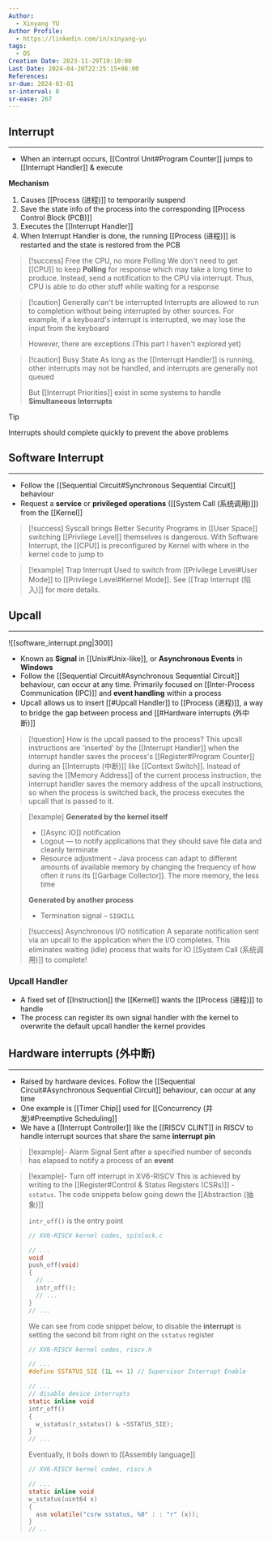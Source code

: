 ```yaml
---
Author:
  - Xinyang YU
Author Profile:
  - https://linkedin.com/in/xinyang-yu
tags:
  - OS
Creation Date: 2023-11-29T19:10:00
Last Date: 2024-04-20T22:25:15+08:00
References: 
sr-due: 2024-03-01
sr-interval: 8
sr-ease: 267
---
```

## Interrupt
---
- When an interrupt occurs, [[Control Unit#Program Counter]] jumps to [[Interrupt Handler]] & execute 


**Mechanism**
1. Causes [[Process (进程)]] to temporarily suspend
2. Save the state info of the process into the corresponding [[Process Control Block (PCB)]]
3. Executes the [[Interrupt Handler]]
4. When Interrupt Handler is done, the running [[Process (进程)]] is restarted and the state is restored from the PCB

>[!success] Free the CPU, no more Polling
> We don't need to get [[CPU]] to keep **Polling** for response which may take a long time to produce. Instead, send a notification to the CPU via interrupt. Thus, CPU is able to do other stuff while waiting for a response 


>[!caution] Generally can't be interrupted
> Interrupts are allowed to run to completion without being interrupted by other sources. For example, if a keyboard's interrupt is interrupted, we may lose the input from the keyboard
> 
> However, there are exceptions (This part I haven't explored yet)

>[!caution] Busy State
> As long as the [[Interrupt Handler]] is running, other interrupts may not be handled, and interrupts are generally not queued
> 
> But [[Interrupt Priorities]] exist in some systems to handle **Simultaneous Interrupts**

>[!tip]
>Interrupts should complete quickly to prevent the above problems





## Software Interrupt
---
- Follow the [[Sequential Circuit#Synchronous Sequential Circuit]] behaviour
- Request a **service** or **privileged operations** ([[System Call (系统调用)]]) from the [[Kernel]]

>[!success] Syscall brings Better Security
> Programs in [[User Space]] switching [[Privilege Level]] themselves is dangerous. With Software Interrupt, the [[CPU]] is preconfigured by Kernel with where in the kernel code to jump to

>[!example] Trap Interrupt
> Used to switch from [[Privilege Level#User Mode]] to [[Privilege Level#Kernel Mode]]. See [[Trap Interrupt (陷入)]] for more details.


## Upcall
---
![[software_interrupt.png|300]]

- Known as **Signal** in [[Unix#Unix-like]], or **Asynchronous Events** in **Windows**
- Follow the [[Sequential Circuit#Asynchronous Sequential Circuit]] behaviour, can occur at any time. Primarily focused on [[Inter-Process Communication (IPC)]] and **event handling** within a process
- Upcall allows us to insert [[#Upcall Handler]] to [[Process (进程)]], a way to bridge the gap between process and [[#Hardware interrupts (外中断)]]


>[!question] How is the upcall passed to the process?
> This upcall instructions are 'inserted' by the [[Interrupt Handler]] when the interrupt handler saves the process's [[Register#Program Counter]] during an [[Interrupts (中断)]] like [[Context Switch]]. Instead of saving the [[Memory Address]] of the current process instruction, the interrupt handler saves the memory address of the upcall instructions, so when the process is switched back, the process executes the upcall that is passed to it.


>[!example]
> **Generated by the kernel itself** 
> - [[Async IO]] notification
> - Logout — to notify applications that they should save file data and cleanly terminate
> - Resource adjustment - Java process can adapt to different amounts of available memory by changing the frequency of how often it runs its [[Garbage Collector]]. The more memory, the less time
> 
> **Generated by another process**
> - Termination signal – `SIGKILL`

>[!success] Asynchronous I/O notification
> A separate notification sent via an upcall to the application when the I/O completes. This eliminates waiting (idle) process that waits for IO [[System Call (系统调用)]] to complete!

### Upcall Handler
- A fixed set of [[Instruction]] the [[Kernel]] wants the [[Process (进程)]] to handle
- The process can register its own signal handler with the kernel to overwrite the default upcall handler the kernel provides

## Hardware interrupts (外中断)
---
- Raised by hardware devices. Follow the [[Sequential Circuit#Asynchronous Sequential Circuit]] behaviour, can occur at any time
- One example is [[Timer Chip]] used for [[Concurrency (并发)#Preemptive Scheduling]]
- We have a [[Interrupt Controller]] like the [[RISCV CLINT]] in RISCV to handle interrupt sources that share the same **interrupt pin**

>[!example]- Alarm Signal
> Sent after a specified number of seconds has elapsed to notify a process of an **event**

>[!example]- Turn off interrupt in XV6-RISCV
> This is achieved by writing to the [[Register#Control & Status Registers (CSRs)]] - `sstatus`. The code snippets below going down the [[Abstraction (抽象)]] 
> 
> `intr_off()` is the entry point
> ```c {8} title="spinlock.c"
> // XV6-RISCV kernel codes, spinlock.c
> 
> // ...
> void
> push_off(void)
> {
>   // ..
>   intr_off();
>   // ...
> }
> // ...
> ```
> 
> We can see from code snippet below, to disable the **interrupt** is setting the second bit from right on the `sstatus` register
> ```c {11} title="riscv.h"
> // XV6-RISCV kernel codes, riscv.h
> 
> // ...
> #define SSTATUS_SIE (1L << 1) // Supervisor Interrupt Enable
> 
> // ...
> // disable device interrupts
> static inline void
> intr_off()
> {
>   w_sstatus(r_sstatus() & ~SSTATUS_SIE);
> }
> // ...
> ```
> 
> Eventually, it boils down to [[Assembly language]]
> ```c {7} title="riscv.h"
> // XV6-RISCV kernel codes, riscv.h
> 
> // ...
> static inline void 
> w_sstatus(uint64 x)
> {
>   asm volatile("csrw sstatus, %0" : : "r" (x));
> }
> // ..
> ```